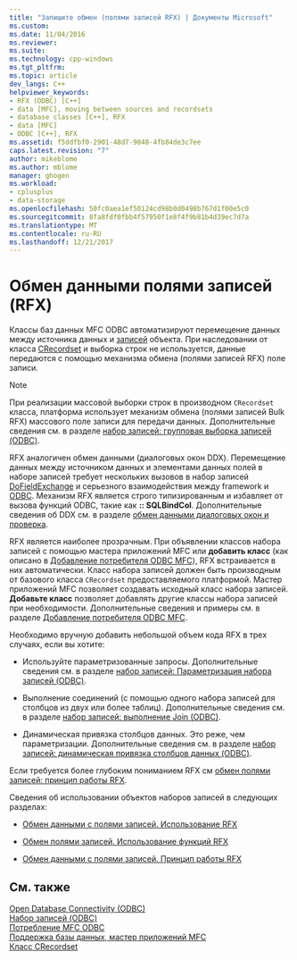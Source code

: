```yaml
---
title: "Запишите обмен (полями записей RFX) | Документы Microsoft"
ms.custom: 
ms.date: 11/04/2016
ms.reviewer: 
ms.suite: 
ms.technology: cpp-windows
ms.tgt_pltfrm: 
ms.topic: article
dev_langs: C++
helpviewer_keywords:
- RFX (ODBC) [C++]
- data [MFC], moving between sources and recordsets
- database classes [C++], RFX
- data [MFC]
- ODBC [C++], RFX
ms.assetid: f5ddfbf0-2901-48d7-9848-4fb84de3c7ee
caps.latest.revision: "7"
author: mikeblome
ms.author: mblome
manager: ghogen
ms.workload:
- cplusplus
- data-storage
ms.openlocfilehash: 50fc0aea1ef50124cd98b0d0498b767d1f00e5c0
ms.sourcegitcommit: 8fa8fdf0fbb4f57950f1e8f4f9b81b4d39ec7d7a
ms.translationtype: MT
ms.contentlocale: ru-RU
ms.lasthandoff: 12/21/2017
---
```

# <a name="record-field-exchange-rfx"></a>Обмен данными полями записей (RFX)
Классы баз данных MFC ODBC автоматизируют перемещение данных между источника данных и [записей](../../data/odbc/recordset-odbc.md) объекта. При наследовании от класса [CRecordset](../../mfc/reference/crecordset-class.md) и выборка строк не используется, данные передаются с помощью механизма обмена (полями записей RFX) поле записи.  
  
> [!NOTE]
>  При реализации массовой выборки строк в производном `CRecordset` класса, платформа использует механизм обмена (полями записей Bulk RFX) массового поле записи для передачи данных. Дополнительные сведения см. в разделе [набор записей: групповая выборка записей (ODBC)](../../data/odbc/recordset-fetching-records-in-bulk-odbc.md).  
  
 RFX аналогичен обмен данными (диалоговых окон DDX). Перемещение данных между источником данных и элементами данных полей в наборе записей требует нескольких вызовов в набор записей [DoFieldExchange](../../mfc/reference/crecordset-class.md#dofieldexchange) и серьезного взаимодействия между framework и [ODBC](../../data/odbc/odbc-basics.md). Механизм RFX является строго типизированным и избавляет от вызова функций ODBC, такие как **:: SQLBindCol**. Дополнительные сведения об DDX см. в разделе [обмен данными диалоговых окон и проверка](../../mfc/dialog-data-exchange-and-validation.md).  
  
 RFX является наиболее прозрачным. При объявлении классов набора записей с помощью мастера приложений MFC или **добавить класс** (как описано в [Добавление потребителя ODBC MFC](../../mfc/reference/adding-an-mfc-odbc-consumer.md)), RFX встраивается в них автоматически. Класс набора записей должен быть производным от базового класса `CRecordset` предоставляемого платформой. Мастер приложений MFC позволяет создавать исходный класс набора записей. **Добавьте класс** позволяет добавлять другие классы набора записей при необходимости. Дополнительные сведения и примеры см. в разделе [Добавление потребителя ODBC MFC](../../mfc/reference/adding-an-mfc-odbc-consumer.md).  
  
 Необходимо вручную добавить небольшой объем кода RFX в трех случаях, если вы хотите:  
  
-   Используйте параметризованные запросы. Дополнительные сведения см. в разделе [набор записей: Параметризация набора записей (ODBC)](../../data/odbc/recordset-parameterizing-a-recordset-odbc.md).  
  
-   Выполнение соединений (с помощью одного набора записей для столбцов из двух или более таблиц). Дополнительные сведения см. в разделе [набор записей: выполнение Join (ODBC)](../../data/odbc/recordset-performing-a-join-odbc.md).  
  
-   Динамическая привязка столбцов данных. Это реже, чем параметризации. Дополнительные сведения см. в разделе [набор записей: динамическая привязка столбцов данных (ODBC)](../../data/odbc/recordset-dynamically-binding-data-columns-odbc.md).  
  
 Если требуется более глубоким пониманием RFX см [обмен полями записей: принцип работы RFX](../../data/odbc/record-field-exchange-how-rfx-works.md).  
  
 Сведения об использовании объектов наборов записей в следующих разделах:  
  
-   [Обмен данными с полями записей. Использование RFX](../../data/odbc/record-field-exchange-using-rfx.md)  
  
-   [Обмен полями записей. Использование функций RFX](../../data/odbc/record-field-exchange-using-the-rfx-functions.md)  
  
-   [Обмен данными с полями записей. Принцип работы RFX](../../data/odbc/record-field-exchange-how-rfx-works.md)  
  
## <a name="see-also"></a>См. также  
 [Open Database Connectivity (ODBC)](../../data/odbc/open-database-connectivity-odbc.md)   
 [Набор записей (ODBC)](../../data/odbc/recordset-odbc.md)   
 [Потребление MFC ODBC](../../mfc/reference/adding-an-mfc-odbc-consumer.md)   
 [Поддержка базы данных, мастер приложений MFC](../../mfc/reference/database-support-mfc-application-wizard.md)   
 [Класс CRecordset](../../mfc/reference/crecordset-class.md)